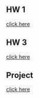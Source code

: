 ## HW 1

[click here](https://bu-ie-360.github.io/spring21-veysel-yilmaz/HW.html)

## HW 3

[click here](https://bu-ie-360.github.io/spring21-veysel-yilmaz/HW3.html)

## Project

[click here](https://bu-ie-360.github.io/spring21-veysel-yilmaz/IE360-Proje.html)
